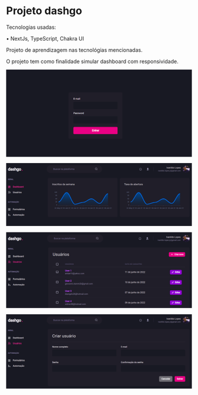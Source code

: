 # Projeto dashgo

Tecnologias usadas:

• NextJs, TypeScript, Chakra UI

Projeto de aprendizagem nas tecnológias mencionadas.

O projeto tem como finalidade simular dashboard com responsividade.

![alt text](https://github.com/ILopesjr/dashgo/blob/main/public/images/tela_login_dasgo.png?raw=true)

![alt text](https://github.com/ILopesjr/dashgo/blob/main/public/images/dashboard_dashgo.png?raw=true)

![alt text](https://github.com/ILopesjr/dashgo/blob/main/public/images/liastagem_dashgo.png?raw=true)

![alt text](https://github.com/ILopesjr/dashgo/blob/main/public/images/add_user_dasgo.png?raw=true)
